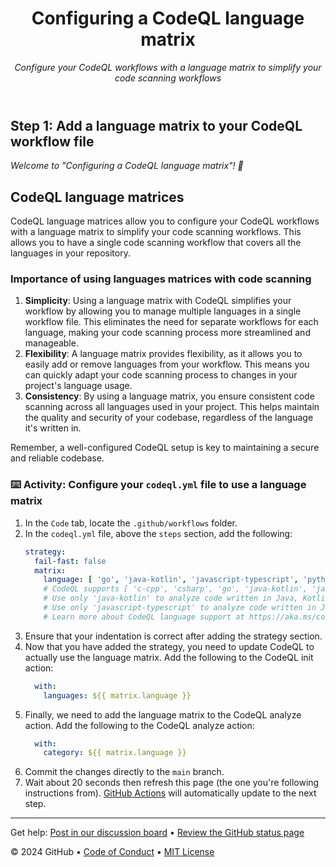 <header>

# Configuring a CodeQL language matrix

_Configure your CodeQL workflows with a language matrix to simplify your code scanning workflows_

</header>

## Step 1: Add a language matrix to your CodeQL workflow file

_Welcome to "Configuring a CodeQL language matrix"! :wave:_

## CodeQL language matrices

CodeQL language matrices allow you to configure your CodeQL workflows with a language matrix to simplify your code scanning workflows. This allows you to have a single code scanning workflow that covers all the languages in your repository.

### Importance of using languages matrices with code scanning

1. **Simplicity**: Using a language matrix with CodeQL simplifies your workflow by allowing you to manage multiple languages in a single workflow file. This eliminates the need for separate workflows for each language, making your code scanning process more streamlined and manageable.
2. **Flexibility**: A language matrix provides flexibility, as it allows you to easily add or remove languages from your workflow. This means you can quickly adapt your code scanning process to changes in your project's language usage.
3. **Consistency**: By using a language matrix, you ensure consistent code scanning across all languages used in your project. This helps maintain the quality and security of your codebase, regardless of the language it's written in.

Remember, a well-configured CodeQL setup is key to maintaining a secure and reliable codebase.

### :keyboard: Activity: Configure your `codeql.yml` file to use a language matrix

1. In the `Code` tab, locate the `.github/workflows` folder.
1. In the `codeql.yml` file, above the `steps` section, add the following:
    ```yaml
    strategy:
      fail-fast: false
      matrix:
        language: [ 'go', 'java-kotlin', 'javascript-typescript', 'python' ]
        # CodeQL supports [ 'c-cpp', 'csharp', 'go', 'java-kotlin', 'javascript-typescript', 'python', 'ruby', 'swift' ]
        # Use only 'java-kotlin' to analyze code written in Java, Kotlin, or both
        # Use only 'javascript-typescript' to analyze code written in JavaScript, TypeScript, or both
        # Learn more about CodeQL language support at https://aka.ms/codeql-docs/language-support

    ```
1. Ensure that your indentation is correct after adding the strategy section.
1. Now that you have added the strategy, you need to update CodeQL to actually use the language matrix. Add the following to the CodeQL init action:
    ```yaml
      with:
        languages: ${{ matrix.language }}
    ```
1. Finally, we need to add the language matrix to the CodeQL analyze action. Add the following to the CodeQL analyze action:
    ```yaml
      with:
        category: ${{ matrix.language }}
    ```
1. Commit the changes directly to the `main` branch.
1. Wait about 20 seconds then refresh this page (the one you're following instructions from). [GitHub Actions](https://docs.github.com/en/actions) will automatically update to the next step.

<footer>

---

Get help: [Post in our discussion board](https://github.com/orgs/skills/discussions/categories/configuring-codeql) &bull; [Review the GitHub status page](https://www.githubstatus.com/)

&copy; 2024 GitHub &bull; [Code of Conduct](https://www.contributor-covenant.org/version/2/1/code_of_conduct/code_of_conduct.md) &bull; [MIT License](https://gh.io/mit)

</footer>
